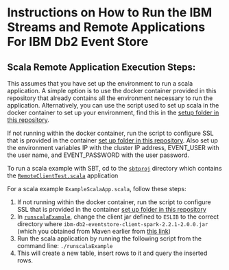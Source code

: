 # Instructions on How to Run the IBM Streams and Remote Applications For IBM Db2 Event Store

## Scala Remote Application Execution Steps:

This assumes that you have set up the environment to run a scala application. A simple option is to use the docker container provided in this repository that already contains all the environment necessary to run the application. Alternatively, you can use the script used to set up scala in the docker container to set up your environment, find this in the [setup folder in this repository](https://github.com/IBMProjectEventStore/db2eventstore-IoT-Analytics/blob/master/container/setup/setup-scala.sh).

If not running within the docker container, run the script to configure SSL that is provided in the container [set up folder in this repository](ttps://github.com/IBMProjectEventStore/db2eventstore-IoT-Analytics/blob/master/container/setup/setup-ssl.sh). Also set up the environment variables IP with the cluster IP address, EVENT_USER with the user name, and EVENT_PASSWORD with the user password. 

To run a scala example with SBT, cd to the [`sbtproj`](sbtproj/README.md) directory which contains the [`RemoteClientTest.scala`](sbtproj/RemoteClientTest.scala) application

For a scala example `ExampleScalaApp.scala`, follow these steps:

1. If not running within the docker container, run the script to configure SSL that is provided in the container [set up folder in this repository](ttps://github.com/IBMProjectEventStore/db2eventstore-IoT-Analytics/blob/master/container/setup/setup-ssl.sh)
2. In [`runscalaExample`](runscalaExample), change the client jar defined to `ESLIB` to the correct directory where `ibm-db2-eventstore-client-spark-2.2.1-2.0.0.jar` (which you obtained from Maven earlier from [this link](https://mvnrepository.com/artifact/com.ibm.event/ibm-db2-eventstore-client-spark-2.2.1))
3. Run the scala application by running the following script from the command line: `./runscalaExample`
4. This will create a new table, insert rows to it and query the inserted rows.

